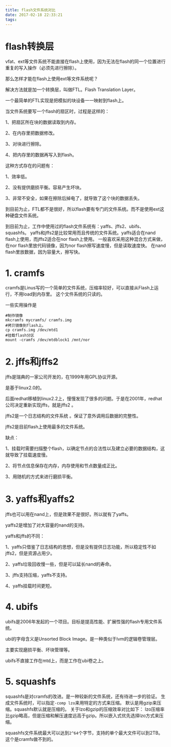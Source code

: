 ```yaml
---
title: flash文件系统对比
date: 2017-02-18 22:33:21
tags:
---
```



# flash转换层

vfat、ext等文件系统不能直接在flash上使用，因为无法在flash的同一个位置进行重复的写入操作（必须先进行擦除）。

那么怎样才能在flash上使用ext等文件系统呢？

解决方法就是加一个转换层，叫做FTL。Flash Translation Layer。



一个最简单的FTL实现是把模拟的块设备一一映射到flash上。

当文件系统要写一个flash的扇区时，过程是这样的：

1、把扇区所在块的数据读取到内存。

2、在内存里把数据修改。

3、对块进行擦除。

4、把内存里的数据再写入到flash。



这种方式存在的问题有：

1、效率低。

2、没有提供磨损平衡。容易产生坏块。

3、非常不安全，如果在擦除后掉电了，就导致了这个块的数据丢失。



到目前为止，FTL都不是很好，所以flash要有专门的文件系统。而不是使用ext这种硬盘文件系统。







到目前为止，工作中使用过的flash文件系统有：yaffs、jffs2、ubifs、squashfs。
yaffs和jffs2是比较常用而且传统的文件系统。yaffs适合在nand flash上使用，而jffs2适合在nor flash上使用。
一般喜欢采用这种混合方式来做，在nor flash里放代码镜像，因为nor flash擦写速度慢，但是读取速度快。
在nand flash里放数据，因为容量大，擦写快。

# 1. cramfs
cramfs是Linus写的一个简单的文件系统，压缩率较好，可以直接从Flash上运行，不用load到内存里。
这个文件系统的只读的。

一些实用操作是

```
#制作镜像
mkcramfs mycramfs/ cramfs.img
#拷贝镜像到flash上。
cp cramfs.img /dev/mtd1
#挂载flash分区
mount -cramfs /dev/mtdblock1 /mnt/nor
```

# 2. jffs和jffs2

jffs是瑞典的一家公司开发的，在1999年用GPL协议开源。

是基于linux2.0的。

后面redhat移植到linux2.2上，慢慢发现了很多的问题。于是在2001年，redhat公司决定重新实现jffs，就是jffs2 。

jffs2是一个日志结构的文件系统 。保证了意外调用后数据的完整性。

jffs2是目前flash上使用最多的文件系统。

缺点：

1、挂载时需要扫描整个flash，以确定节点的合法性以及建立必要的数据结构，这就导致了挂载速度慢。

2、将节点信息保存在内存，内存使用和节点数量成正比。

3、用随机的方式来进行磨损平衡。

# 3. yaffs和yaffs2

jffs也可以用在nand上，但是效果不是很好。所以就有了yaffs。

yaffs2是增加了对大容量的nand的支持。

yaffs和jffs的不同：

1、yaffs只借鉴了日志结构的思想，但是没有提供日志功能，所以稳定性不如jffs2，但是资源占用少。

2、yaffs垃圾回收慢一些，但是可以延长nand的寿命。

3、jffs支持压缩，yaffs不支持。

4、yaffs挂载时间更短。





# 4. ubifs
ubifs是2006年发起的一个项目。目标是提高性能、扩展性强的flash专用文件系统。

ubi的字母含义是Unsorted Block Image。是一种类似于lvm的逻辑卷管理层。

主要实现磨损平衡、坏块管理等。

ubifs不直接工作在mtd上，而是工作在ubi卷之上。





# 5. squashfs

squashfs是对cramfs的改进。是一种较新的文件系统，还有待进一步的验证。
生成文件系统时，可以指定`-comp lzo`来用特定的方式来压缩。
默认是用gzip来压缩。squashfs默认就是压缩的。
关于lzo和gzip的压缩效率对比如下：
lzo压缩率比gzip略高，但是压缩和解压速度远高于gzip。所以嵌入式优先选择lzo方式来压缩。

squashfs文件系统最大可以达到`2^64`个字节，支持的单个最大文件可以到2TB。这个是cramfs做不到的。




